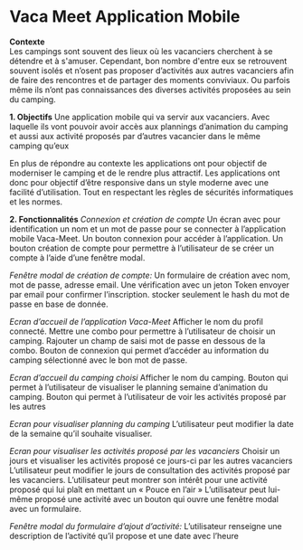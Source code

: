 # Vaca Meet Application Mobile

**Contexte**   
Les campings sont souvent des lieux où les vacanciers cherchent à se détendre et à s'amuser. Cependant, bon nombre d'entre eux se retrouvent souvent isolés et n’osent pas proposer d’activités aux autres vacanciers afin de faire des rencontres et de partager des moments conviviaux. Ou parfois même ils n’ont pas connaissances des diverses activités proposées au sein du camping.

**1. Objectifs** 
Une application mobile qui va servir aux vacanciers. Avec laquelle ils vont pouvoir avoir accès aux plannings d’animation du camping et aussi aux activité proposés par d’autres vacancier dans le même camping qu’eux

En plus de répondre au contexte les applications ont pour objectif de moderniser le camping et de le rendre plus attractif. Les applications ont donc pour objectif d’être responsive dans un style moderne avec une facilité d’utilisation. Tout en respectant les règles de sécurités informatiques et les normes.
  
**2. Fonctionnalités**
_Connexion et création de compte_
Un écran avec pour identification un nom et un mot de passe pour se connecter à l’application mobile Vaca-Meet.
Un bouton connexion pour accéder à l’application.
Un bouton création de compte pour permettre à l’utilisateur de se créer un compte à l’aide d’une fenêtre modal.

_Fenêtre modal de création de compte:_ 
Un formulaire de création avec nom, mot de passe, adresse email.
Une vérification avec un jeton Token envoyer par email pour confirmer l’inscription.
stocker seulement le hash du mot de passe en base de donnée.

_Ecran d’accueil de l’application Vaca-Meet_
Afficher le nom du profil connecté.
Mettre une combo pour permettre à l’utilisateur de choisir un camping.
Rajouter un champ de saisi mot de passe en dessous de la combo.
Bouton de connexion qui permet d’accéder au information du camping sélectionné avec le bon mot de passe.

_Ecran d’accueil du camping choisi_
Afficher le nom du camping.
Bouton qui permet à l’utilisateur de visualiser le planning semaine d’animation du camping.
Bouton qui permet à l’utilisateur de voir les activités proposé par les autres

_Ecran pour visualiser planning du camping_
L’utilisateur peut modifier la date de la semaine qu’il souhaite visualiser.

_Ecran pour visualiser les activités proposé par les vacanciers_
Choisir un jours et visualiser les activités proposé ce jours-ci par les autres vacanciers
L’utilisateur peut modifier le jours de consultation des activités proposé par les vacanciers.
L’utilisateur peut montrer son intérêt pour une activité proposé qui lui plaît en mettant un « Pouce en l’air  »
L’utilisateur peut lui-même proposé une activité avec un bouton qui ouvre une fenêtre modal avec un formulaire.

_Fenêtre modal du formulaire d’ajout d’activité:_
L’utilisateur renseigne une description de l’activité qu’il propose et une date avec l’heure



